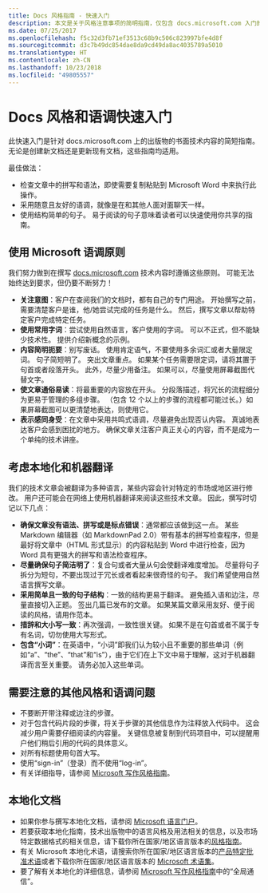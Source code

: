 ```yaml
---
title: Docs 风格指南 - 快速入门
description: 本文是关于风格注意事项的简明指南，仅包含 docs.microsoft.com 入门的基本主题。
ms.date: 07/25/2017
ms.openlocfilehash: f5c32d3fb71ef3513c68b9c506c823997bfe4d8f
ms.sourcegitcommit: d3c7b49dc854dae8da9cd49da8ac4035789a5010
ms.translationtype: HT
ms.contentlocale: zh-CN
ms.lasthandoff: 10/23/2018
ms.locfileid: "49805557"
---
```

# <a name="docs-style-and-voice-quick-start"></a>Docs 风格和语调快速入门

此快速入门是针对 docs.microsoft.com 上的出版物的书面技术内容的简短指南。 无论是创建新文档还是更新现有文档，这些指南均适用。

最佳做法：

- 检查文章中的拼写和语法，即使需要复制粘贴到 Microsoft Word 中来执行此操作。
- 采用随意且友好的语调，就像是在和其他人面对面聊天一样。
- 使用结构简单的句子。 易于阅读的句子意味着读者可以快速使用你共享的指南。

## <a name="use-the-microsoft-voice-principles"></a>使用 Microsoft 语调原则

我们努力做到在撰写 [docs.microsoft.com](https://docs.microsoft.com) 技术内容时遵循这些原则。 可能无法始终达到要求，但仍要不断努力！

- **关注意图**：客户在查阅我们的文档时，都有自己的专门用途。 开始撰写之前，需要清楚客户是谁，他/她尝试完成的任务是什么。 然后，撰写文章以帮助特定客户完成特定任务。
- **使用常用字词**：尝试使用自然语言，客户使用的字词。 可以不正式，但不能缺少技术性。 提供介绍新概念的示例。
- **内容简明扼要**：别写废话。 使用肯定语气，不要使用多余词汇或者大量限定词。 句子简短明了。 突出文章重点。 如果某个任务需要限定词，请将其置于句首或者段落开头。 此外，尽量少用备注。 如果可以，尽量使用屏幕截图代替文字。
- **使文章通俗易读**：将最重要的内容放在开头。 分段落描述，将冗长的流程细分为更易于管理的多组步骤。 （包含 12 个以上的步骤的流程都可能过长。）如果屏幕截图可以更清楚地表达，则使用它。
- **表示感同身受**：在文章中采用共鸣式语调，尽量避免出现否认内容。 真诚地表达客户会感到困扰的地方。 确保文章关注客户真正关心的内容，而不是成为一个单纯的技术讲座。

## <a name="consider-localization-and-machine-translation"></a>考虑本地化和机器翻译

我们的技术文章会被翻译为多种语言，某些内容会针对特定的市场或地区进行修改。 用户还可能会在网络上使用机器翻译来阅读这些技术文章。 因此，撰写时切记以下几点：

- **确保文章没有语法、拼写或是标点错误**：通常都应该做到这一点。 某些 Markdown 编辑器（如 MarkdownPad 2.0）带有基本的拼写检查程序，但是最好将文章中（HTML 形式显示）的内容粘贴到 Word 中进行检查，因为 Word 具有更强大的拼写和语法检查程序。
- **尽量确保句子简洁明了**：复合句或者大量从句会使翻译难度增加。 尽量将句子拆分为短句，不要出现过于冗长或者看起来很奇怪的句子。 我们希望使用自然语言撰写文章。
- **采用简单且一致的句子结构**：一致的结构更易于翻译。 避免插入语和边注，尽量直接切入正题。 签出几篇已发布的文章。 如果某篇文章采用友好、便于阅读的风格，请用作范本。
- **措辞和大小写一致**：再次强调，一致性很关键。 如果不是在句首或者不属于专有名词，切勿使用大写形式。
- **包含“小词”**：在英语中，“小词”即我们认为较小且不重要的那些单词（例如“a”、“the”、“that”和“is”），由于它们在上下文中易于理解，这对于机器翻译而言至关重要。 请务必加入这些单词。

## <a name="other-style-and-voice-issues-to-watch-for"></a>需要注意的其他风格和语调问题

- 不要断开带注释或边注的步骤。
- 对于包含代码片段的步骤，将关于步骤的其他信息作为注释放入代码中。 这会减少用户需要仔细阅读的内容量。 关键信息被复制到代码项目中，可以提醒用户他们稍后引用的代码的具体意义。
- 对所有标题使用句首大写。
- 使用“sign-in”（登录）而不使用“log-in”。
- 有关详细指导，请参阅 [Microsoft 写作风格指南](https://docs.microsoft.com/style-guide/welcome)。

## <a name="localized-documentation"></a>本地化文档

- 如果你参与撰写本地化文档，请参阅 [Microsoft 语言门户](https://www.microsoft.com/Language/Default.aspx)。
- 若要获取本地化指南，技术出版物中的语言风格及用法相关的信息，以及市场特定数据格式的相关信息，请下载你所在国家/地区语言版本的[风格指南](https://www.microsoft.com/Language/StyleGuides)。
- 有关 Microsoft 本地化术语，请搜索你所在国家/地区语言版本的[产品特定批准术语](https://www.microsoft.com/Language/Default.aspx)或者下载你所在国家/地区语言版本的 [Microsoft 术语集](https://www.microsoft.com/language/Terminology)。
- 要了解有关本地化的详细信息，请参阅 [Microsoft 写作风格指南](https://docs.microsoft.com/style-guide/global-communications)中的“全局通信”。
